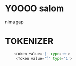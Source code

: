 # YOOOO salom

nima gap



# TOKENIZER 

``` python
	<Token value='[' type='0'>
	 <Token value='f' type='1'>
```
